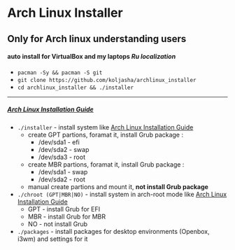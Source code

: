 # Arch Linux Installer

## Only for Arch linux understanding users
#### auto install for VirtualBox and my laptops *Ru localization*

* `pacman -Sy && pacman -S git`
* `git clone https://github.com/koljasha/archlinux_installer`
* `cd archlinux_installer && ./installer`

***
##### [Arch Linux Installation Guide](https://wiki.archlinux.org/index.php/Installation_guide)

* `./installer` - install system like [Arch Linux Installation Guide](https://wiki.archlinux.org/index.php/Installation_guide)
    * create GPT partions, foramat it, install Grub package :
        * /dev/sda1 - efi
        * /dev/sda2 - swap
        * /dev/sda3 - root
    * create MBR partions, foramat it, install Grub package :
        * /dev/sda1 - swap
        * /dev/sda2 - root
    * manual create partions and mount it, **not install Grub package**
* `./chroot (GPT|MBR|NO)` - install system in arch-root mode like [Arch Linux Installation Guide](https://wiki.archlinux.org/index.php/Installation_guide#Chroot)
    * GPT - install Grub for EFI
    * MBR - install Grub for MBR
    * NO - not install Grub
* `./packages` - install packages for desktop environments (Openbox, i3wm) and settings for it

